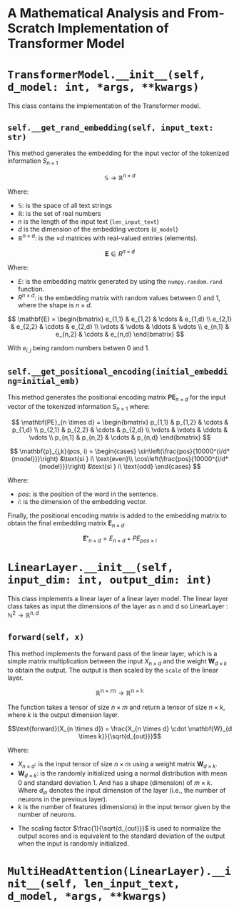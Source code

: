 # A Mathematical Analysis and From-Scratch Implementation of Transformer Model

# `TransformerModel.__init__(self, d_model: int, *args, **kwargs)`

This class contains the implementation of the Transformer model.

## `self.__get_rand_embedding(self, input_text: str)`

This method generates the embedding for the input vector of the tokenized information $S_{n \times 1}$

$$\mathbb{S}\rightarrow\mathbb{R}^{n \times d}$$

Where:

- $\mathbb{S}$: is the space of all text strings
- $\mathbb{R}$: is the set of real numbers
- $n$ is the length of the input text (`len_input_text`)
- $d$ is the dimension of the embedding vectors (`d_model`)
- $\mathbb{R}^{n \times d}$: is the ${\times d}$ matrices with real-valued entries (elements).

$${\mathbf{E}\in{R^{n \times d}}}$$

Where:

- $E$: is the embedding matrix generated by using the `numpy.random.rand` function.
- ${R^{n \times d}}$: is the embedding matrix with random values between 0 and 1, where the shape is $n \times d$.

$$
\mathbf{E} =
\begin{bmatrix}
    e_{1,1} & e_{1,2} & \cdots & e_{1,d} \\
    e_{2,1} & e_{2,2} & \cdots & e_{2,d} \\
    \vdots  & \vdots  & \ddots & \vdots  \\
    e_{n,1} & e_{n,2} & \cdots & e_{n,d}
\end{bmatrix}
$$

With $e_{i,j}$ being random numbers betwen 0 and 1.

## `self.__get_positional_encoding(initial_embedding=initial_emb)`

This method generates the positional encoding matrix $\mathbf{PE}_{n \times d}$ for the input vector of the tokenized information $S_{n \times 1}$ where:

$$
\mathbf{PE}_{n \times d} =
\begin{bmatrix}
    p_{1,1} & p_{1,2} & \cdots & p_{1,d} \\
    p_{2,1} & p_{2,2} & \cdots & p_{2,d} \\
    \vdots  & \vdots  & \ddots & \vdots  \\
    p_{n,1} & p_{n,2} & \cdots & p_{n,d}
\end{bmatrix}
$$

$$
\mathbf{p}_{j,k}(pos, i) =
\begin{cases}
\sin\left(\frac{pos}{10000^{i/d*{model}}}\right) &\text{si } i\ \text{even}\\
\cos\left(\frac{pos}{10000^{i/d*{model}}}\right) &\text{si } i\ \text{odd}
\end{cases}
$$

Where:

- $pos$: is the position of the word in the sentence.
- $i$: is the dimension of the embedding vector.

Finally, the positional encoding matrix is added to the embedding matrix to obtain the final embedding matrix $\mathbf{E}_{n \times d}$.

$$\mathbf{E'}_{n \times d}=E_{n \times d} + PE_{pos \times i}$$

# `LinearLayer.__init__(self, input_dim: int, output_dim: int)`

This class implements a linear layer of a linear layer model. The linear layer class takes as input the dimensions of the layer as n and d so LinearLayer : $\mathbb{N}^2 \rightarrow \mathbb{R}^{n,d}$

<!-- ## `__init__(self, input_dim: int, output_dim: int)` First we initialize the `weight` and the scale of the linear layer.
The `weight` $\mathbf{W}_{m \times k}$ is initialized randomly using a normal distribution and the `scale` is initialized using the square root of the output dimension. The `scale` is used to normalize the output scores scaling factor $\sqrt{k}$ as follows:

$\mathbf{W}_{m \times k} \rightarrow \mathbf{W}_{m \times k} / \sqrt{k}$ -->

## `forward(self, x)`

This method implements the forward pass of the linear layer, which is a simple matrix multiplication between the input $X_{n \times d}$ and the weight $\mathbf{W}_{d \times k}$ to obtain the output. The output is then scaled by the `scale` of the linear layer.

$$\mathbb{R^{n \times m}} \rightarrow\mathbb{R^{n \times k}}$$

The function takes a tensor of size $n \times m$ and return a tensor of size $n \times k$, where $k$ is the output dimension layer.

<!-- $$\text{forward}(x) = \frac{1}{\sqrt{d_{out}}}xW$$ -->

$$\text{forward}(X_{n \times d}) = \frac{X_{n \times d} \cdot \mathbf{W}_{d \times k}}{\sqrt{d_{out}}}$$

Where:

- $X_{n \times d}$: is the input tensor of size $n \times m$ using a weight matrix $\mathbf{W}_{d \times k}$.
- $\mathbf{W}_{d \times k}$: is the randomly initialized using a normal distribution with mean 0 and standard deviation 1. And has a shape (dimension) of $m \times k$. Where $d_{in}$ denotes the input dimension of the layer (i.e., the number of neurons in the previous layer).
- $k$ is the number of features (dimensions) in the input tensor given by the number of neurons.
<!-- Verificar si es correcto que hable de la desviacion standard -->
- The scaling factor $\frac{1}{\sqrt{d_{out}}}$ is used to normalize the output scores and is equivalent to the standard deviation of the output when the input is randomly initialized.

<!-- $\frac{$X*{n \times d} \cdot $\mathbf{W}_{m \times k}}{X}$ -->

# `MultiHeadAttention(LinearLayer).__init__(self, len_input_text, d_model, *args, **kwargs)`

